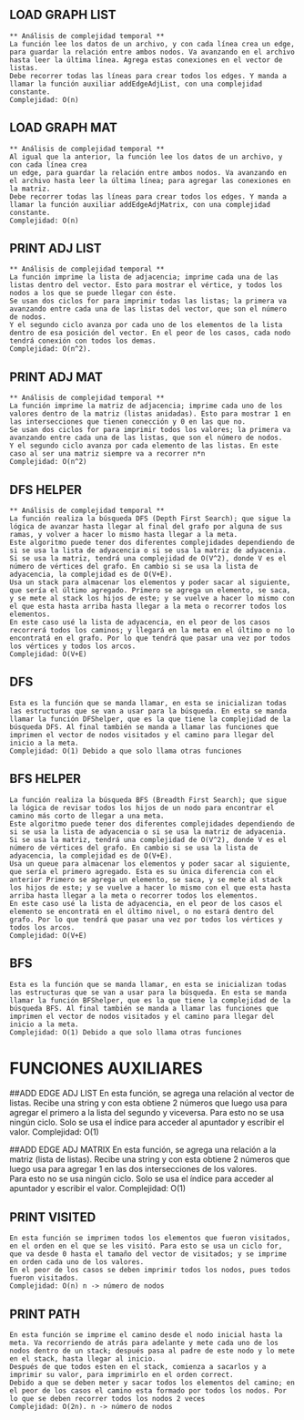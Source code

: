 ## LOAD GRAPH LIST
	** Análisis de complejidad temporal **
	La función lee los datos de un archivo, y con cada línea crea un edge, para guardar la relación entre ambos nodos. Va avanzando en el archivo hasta leer la última línea. Agrega estas conexiones en el vector de listas. 
	Debe recorrer todas las líneas para crear todos los edges. Y manda a llamar la función auxiliar addEdgeAdjList, con una complejidad constante. 
	Complejidad: O(n)


## LOAD GRAPH MAT
	** Análisis de complejidad temporal **
	Al igual que la anterior, la función lee los datos de un archivo, y con cada línea crea
	un edge, para guardar la relación entre ambos nodos. Va avanzando en el archivo hasta leer la última línea; para agregar las conexiones en la matriz.
	Debe recorrer todas las líneas para crear todos los edges. Y manda a llamar la función auxiliar addEdgeAdjMatrix, con una complejidad constante. 
	Complejidad: O(n)


## PRINT ADJ LIST
	** Análisis de complejidad temporal **
	La función imprime la lista de adjacencia; imprime cada una de las listas dentro del vector. Esto para mostrar el vértice, y todos los nodos a los que se puede llegar con éste. 
	Se usan dos ciclos for para imprimir todas las listas; la primera va avanzando entre cada una de las listas del vector, que son el número de nodos. 
	Y el segundo ciclo avanza por cada uno de los elementos de la lista dentro de esa posición del vector. En el peor de los casos, cada nodo tendrá conexión con todos los demas.
	Complejidad: O(n^2).   


## PRINT ADJ MAT
	** Análisis de complejidad temporal **
	La función imprime la matriz de adjacencia; imprime cada uno de los valores dentro de la matriz (listas anidadas). Esto para mostrar 1 en las intersecciones que tienen conección y 0 en las que no.
	Se usan dos ciclos for para imprimir todos los valores; la primera va avanzando entre cada una de las listas, que son el número de nodos. 
	Y el segundo ciclo avanza por cada elemento de las listas. En este caso al ser una matriz siempre va a recorrer n*n
	Complejidad: O(n^2)


## DFS HELPER
	** Análisis de complejidad temporal **
	La función realiza la búsqueda DFS (Depth First Search); que sigue la lógica de avanzar hasta llegar al final del grafo por alguna de sus ramas, y volver a hacer lo mismo hasta llegar a la meta. 
	Este algoritmo puede tener dos diferentes complejidades dependiendo de si se usa la lista de adyacencia o si se usa la matriz de adyacenia.
	Si se usa la matriz, tendrá una complejidad de O(V^2), donde V es el número de vértices del grafo. En cambio si se usa la lista de adyacencia, la complejidad es de O(V+E).
	Usa un stack para almacenar los elementos y poder sacar al siguiente, que sería el último agregado. Primero se agrega un elemento, se saca, y se mete al stack los hijos de este; y se vuelve a hacer lo mismo con el que esta hasta arriba hasta llegar a la meta o recorrer todos los elementos. 
	En este caso usé la lista de adyacencia, en el peor de los casos recorrerá todos los caminos; y llegará en la meta en el último o no lo encontratá en el grafo. Por lo que tendrá que pasar una vez por todos los vértices y todos los arcos. 
	Complejidad: O(V+E)


## DFS
	Esta es la función que se manda llamar, en esta se inicializan todas las estructuras que se van a usar para la búsqueda. En esta se manda llamar la función DFShelper, que es la que tiene la complejidad de la búsqueda DFS. Al final también se manda a llamar las funciones que imprimen el vector de nodos visitados y el camino para llegar del inicio a la meta.
	Complejidad: O(1) Debido a que solo llama otras funciones

## BFS HELPER
	La función realiza la búsqueda BFS (Breadth First Search); que sigue la lógica de revisar todos los hijos de un nodo para encontrar el camino más corto de llegar a una meta. 
	Este algoritmo puede tener dos diferentes complejidades dependiendo de si se usa la lista de adyacencia o si se usa la matriz de adyacenia.
	Si se usa la matriz, tendrá una complejidad de O(V^2), donde V es el número de vértices del grafo. En cambio si se usa la lista de adyacencia, la complejidad es de O(V+E).
	Usa un queue para almacenar los elementos y poder sacar al siguiente, que sería el primero agregado. Esta es su única diferencia con el anterior Primero se agrega un elemento, se saca, y se mete al stack los hijos de este; y se vuelve a hacer lo mismo con el que esta hasta arriba hasta llegar a la meta o recorrer todos los elementos. 
	En este caso usé la lista de adyacencia, en el peor de los casos el elemento se encontratá en el último nivel, o no estará dentro del grafo. Por lo que tendrá que pasar una vez por todos los vértices y todos los arcos. 
	Complejidad: O(V+E)

## BFS
	Esta es la función que se manda llamar, en esta se inicializan todas las estructuras que se van a usar para la búsqueda. En esta se manda llamar la función BFShelper, que es la que tiene la complejidad de la búsqueda BFS. Al final también se manda a llamar las funciones que imprimen el vector de nodos visitados y el camino para llegar del inicio a la meta.
	Complejidad: O(1) Debido a que solo llama otras funciones


# FUNCIONES AUXILIARES

##ADD EDGE ADJ LIST
	En esta función, se agrega una relación al vector de listas. Recibe una string y con esta obtiene 2 números que luego usa para agregar el primero a la lista del segundo y viceversa. 
	Para esto no se usa ningún ciclo. Solo se usa el índice para acceder al apuntador y escribir el valor.
	Complejidad: O(1) 


##ADD EDGE ADJ MATRIX
	En esta función, se agrega una relación a la matriz (lista de listas). Recibe una string y con esta obtiene 2 números que luego usa para agregar 1 en las dos intersecciones de los valores.  
	Para esto no se usa ningún ciclo. Solo se usa el índice para acceder al apuntador y escribir el valor.
	Complejidad: O(1) 


## PRINT VISITED
	En esta función se imprimen todos los elementos que fueron visitados, en el orden en el que se les visitó. Para esto se usa un ciclo for, que va desde 0 hasta el tamaño del vector de visitados; y se imprime en orden cada uno de los valores. 
	En el peor de los casos se deben imprimir todos los nodos, pues todos fueron visitados. 
	Complejidad: O(n) n -> número de nodos

## PRINT PATH
	En esta función se imprime el camino desde el nodo inicial hasta la meta. Va recorriendo de atrás para adelante y mete cada uno de los nodos dentro de un stack; después pasa al padre de este nodo y lo mete en el stack, hasta llegar al inicio.
	Después de que todos esten en el stack, comienza a sacarlos y a imprimir su valor, para imprimirlo en el orden correct. 
	Debido a que se deben meter y sacar todos los elementos del camino; en el peor de los casos el camino esta formado por todos los nodos. Por lo que se deben recorrer todos los nodos 2 veces
	Complejidad: O(2n). n -> número de nodos

